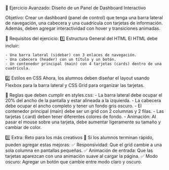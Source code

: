 📌 Ejercicio Avanzado: Diseño de un Panel de Dashboard Interactivo

Objetivo:
Crear un dashboard (panel de control) que tenga una barra lateral de navegación, una cabecera y una cuadrícula con tarjetas de información. Además, deben agregar interactividad con hover y transiciones animadas.

 
📜 Requisitos del ejercicio:
1️⃣ Estructura General del HTML
El HTML debe incluir:

    - Una barra lateral (sidebar) con 3 enlaces de navegación.
    - Una cabecera (header) con un título y un botón.
    - Un contenedor principal (main) con 4 tarjetas (cards) dentro de una cuadrícula.

2️⃣ Estilos en CSS
Ahora, los alumnos deben diseñar el layout usando Flexbox para la barra lateral y CSS Grid para organizar las tarjetas.

📌 Reglas que deben cumplir en styles.css:
    - La barra lateral debe ocupar el 20% del ancho de la pantalla y estar alineada a la izquierda.
    - La cabecera debe ocupar el ancho completo y tener un fondo gris oscuro.
    - El contenedor principal (main) debe ser un grid con 2 columnas y 2 filas.
    - Las tarjetas (.card) deben tener diferentes colores de fondo.
    - Animación: Al pasar el mouse sobre una tarjeta, debe aumentar ligeramente su tamaño y cambiar de color.

3️⃣ Extra: Reto para los más creativos 🚀
Si los alumnos terminan rápido, pueden agregar estas mejoras: 
✅ Responsividad: Que el grid cambie a una sola columna en pantallas pequeñas.
✅ Animación de entrada: Que las tarjetas aparezcan con una animación suave al cargar la página.
✅ Modo oscuro: Agregar un botón que cambie entre modo claro y oscuro.
